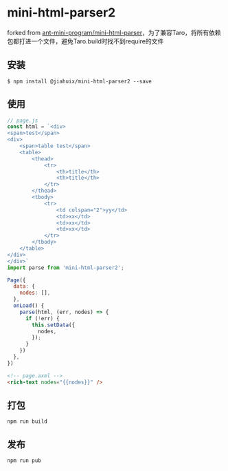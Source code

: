 # mini-html-parser2

forked from [ant-mini-program/mini-html-parser](https://github.com/ant-mini-program/mini-html-parser)，为了兼容Taro，将所有依赖包都打进一个文件，避免Taro.build时找不到require的文件

## 安装

```
$ npm install @jiahuix/mini-html-parser2 --save
```

## 使用

```js
// page.js
const html = `<div>
<span>test</span>
<div>
    <span>table test</span>
    <table>
        <thead>
            <tr>
                <th>title</th>
                <th>title</th>
            </tr>
        </thead>
        <tbody>
            <tr>
                <td colspan="2">yy</td>
                <td>xx</td>
                <td>xx</td>
                <td>xx</td>
            </tr>
        </tbody>
    </table>
</div>
</div>`
import parse from 'mini-html-parser2';

Page({
  data: {
    nodes: [],
  },
  onLoad() {
    parse(html, (err, nodes) => {
      if (!err) {
        this.setData({
          nodes,
        });
      }
    })
  },
})
```

```html
<!-- page.axml -->
<rich-text nodes="{{nodes}}" />
```

## 打包

```
npm run build
```

## 发布
```
npm run pub
```
